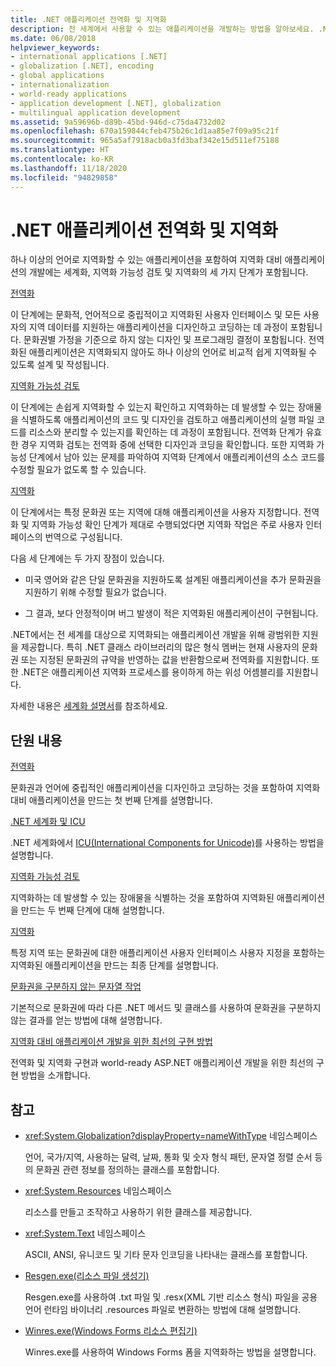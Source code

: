 ```yaml
---
title: .NET 애플리케이션 전역화 및 지역화
description: 전 세계에서 사용할 수 있는 애플리케이션을 개발하는 방법을 알아보세요. .NET의 세계화, 지역화 가능성 검토 및 지역화에 대해 읽어보세요.
ms.date: 06/08/2018
helpviewer_keywords:
- international applications [.NET]
- globalization [.NET], encoding
- global applications
- internationalization
- world-ready applications
- application development [.NET], globalization
- multilingual application development
ms.assetid: 9a59696b-d89b-45bd-946d-c75da4732d02
ms.openlocfilehash: 670a159844cfeb475b26c1d1aa85e7f09a95c21f
ms.sourcegitcommit: 965a5af7918acb0a3fd3baf342e15d511ef75188
ms.translationtype: HT
ms.contentlocale: ko-KR
ms.lasthandoff: 11/18/2020
ms.locfileid: "94829858"
---
```

# <a name="globalizing-and-localizing-net-applications"></a>.NET 애플리케이션 전역화 및 지역화

하나 이상의 언어로 지역화할 수 있는 애플리케이션을 포함하여 지역화 대비 애플리케이션의 개발에는 세계화, 지역화 가능성 검토 및 지역화의 세 가지 단계가 포함됩니다.

[전역화](globalization.md)

이 단계에는 문화적, 언어적으로 중립적이고 지역화된 사용자 인터페이스 및 모든 사용자의 지역 데이터를 지원하는 애플리케이션을 디자인하고 코딩하는 데 과정이 포함됩니다. 문화권별 가정을 기준으로 하지 않는 디자인 및 프로그래밍 결정이 포함됩니다. 전역화된 애플리케이션은 지역화되지 않아도 하나 이상의 언어로 비교적 쉽게 지역화될 수 있도록 설계 및 작성됩니다.

[지역화 가능성 검토](localizability-review.md)

이 단계에는 손쉽게 지역화할 수 있는지 확인하고 지역화하는 데 발생할 수 있는 장애물을 식별하도록 애플리케이션의 코드 및 디자인을 검토하고 애플리케이션의 실행 파일 코드를 리소스와 분리할 수 있는지를 확인하는 데 과정이 포함됩니다. 전역화 단계가 유효한 경우 지역화 검토는 전역화 중에 선택한 디자인과 코딩을 확인합니다. 또한 지역화 가능성 단계에서 남아 있는 문제를 파악하여 지역화 단계에서 애플리케이션의 소스 코드를 수정할 필요가 없도록 할 수 있습니다.

[지역화](localization.md)

이 단계에서는 특정 문화권 또는 지역에 대해 애플리케이션을 사용자 지정합니다. 전역화 및 지역화 가능성 확인 단계가 제대로 수행되었다면 지역화 작업은 주로 사용자 인터페이스의 번역으로 구성됩니다.

다음 세 단계에는 두 가지 장점이 있습니다.

- 미국 영어와 같은 단일 문화권을 지원하도록 설계된 애플리케이션을 추가 문화권을 지원하기 위해 수정할 필요가 없습니다.

- 그 결과, 보다 안정적이며 버그 발생이 적은 지역화된 애플리케이션이 구현됩니다.

.NET에서는 전 세계를 대상으로 지역화되는 애플리케이션 개발을 위해 광범위한 지원을 제공합니다. 특히 .NET 클래스 라이브러리의 많은 형식 멤버는 현재 사용자의 문화권 또는 지정된 문화권의 규약을 반영하는 값을 반환함으로써 전역화를 지원합니다. 또한 .NET은 애플리케이션 지역화 프로세스를 용이하게 하는 위성 어셈블리를 지원합니다.

자세한 내용은 [세계화 설명서](/globalization/)를 참조하세요.

## <a name="in-this-section"></a>단원 내용

[전역화](globalization.md)

문화권과 언어에 중립적인 애플리케이션을 디자인하고 코딩하는 것을 포함하여 지역화 대비 애플리케이션을 만드는 첫 번째 단계를 설명합니다.

[.NET 세계화 및 ICU](globalization-icu.md)

.NET 세계화에서 [ICU(International Components for Unicode)](http://site.icu-project.org/home)를 사용하는 방법을 설명합니다.

[지역화 가능성 검토](localizability-review.md)

지역화하는 데 발생할 수 있는 장애물을 식별하는 것을 포함하여 지역화된 애플리케이션을 만드는 두 번째 단계에 대해 설명합니다.

[지역화](localization.md)

특정 지역 또는 문화권에 대한 애플리케이션 사용자 인터페이스 사용자 지정을 포함하는 지역화된 애플리케이션을 만드는 최종 단계를 설명합니다.

[문화권을 구분하지 않는 문자열 작업](culture-insensitive-string-operations.md)

기본적으로 문화권에 따라 다른 .NET 메서드 및 클래스를 사용하여 문화권을 구분하지 않는 결과를 얻는 방법에 대해 설명합니다.

[지역화 대비 애플리케이션 개발을 위한 최선의 구현 방법](best-practices-for-developing-world-ready-apps.md)

전역화 및 지역화 구현과 world-ready ASP.NET 애플리케이션 개발을 위한 최선의 구현 방법을 소개합니다.

## <a name="reference"></a>참고

- <xref:System.Globalization?displayProperty=nameWithType> 네임스페이스

   언어, 국가/지역, 사용하는 달력, 날짜, 통화 및 숫자 형식 패턴, 문자열 정렬 순서 등의 문화권 관련 정보를 정의하는 클래스를 포함합니다.

- <xref:System.Resources> 네임스페이스

   리소스를 만들고 조작하고 사용하기 위한 클래스를 제공합니다.

- <xref:System.Text> 네임스페이스

   ASCII, ANSI, 유니코드 및 기타 문자 인코딩을 나타내는 클래스를 포함합니다.

- [Resgen.exe(리소스 파일 생성기)](../../framework/tools/resgen-exe-resource-file-generator.md)

   Resgen.exe를 사용하여 .txt 파일 및 .resx(XML 기반 리소스 형식) 파일을 공용 언어 런타임 바이너리 .resources 파일로 변환하는 방법에 대해 설명합니다.

- [Winres.exe(Windows Forms 리소스 편집기)](../../framework/tools/winres-exe-windows-forms-resource-editor.md)

   Winres.exe를 사용하여 Windows Forms 폼을 지역화하는 방법을 설명합니다.
